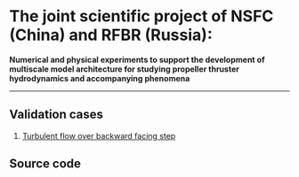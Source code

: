 The joint scientific project of NSFC (China) and RFBR (Russia):
===============================================================

**Numerical and physical experiments to support the development of multiscale model architecture for studying propeller thruster hydrodynamics and accompanying phenomena**

___

Validation cases
----------------

1. [Turbulent flow over backward facing step](https://github.com/unicfdlab/rfbr-nsfc-2021/wiki/Turbulent-flow-over-backward-facing-step)


Source code
-----------


